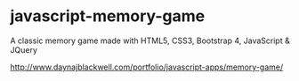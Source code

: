 # javascript-memory-game
A classic memory game made with HTML5, CSS3, Bootstrap 4, JavaScript &amp; JQuery

http://www.daynajblackwell.com/portfolio/javascript-apps/memory-game/

